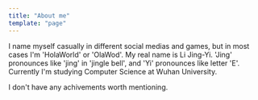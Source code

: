 ```yaml
---
title: "About me"
template: "page"
---
```


I name myself casually in different social medias and games, but in most cases I'm 'HolaWorld' or 'OlaWod'. My real name is Li Jing-Yi. 'Jing' pronounces like 'jing' in 'jingle bell', and 'Yi' pronounces like letter 'E'. Currently I'm studying Computer Science at Wuhan University.

I don't have any achivements worth mentioning.

